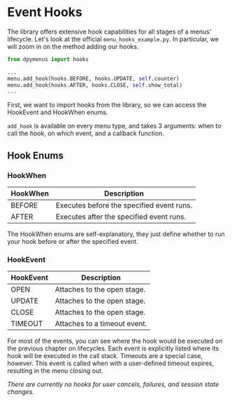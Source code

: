 # Event Hooks

The library offers extensive hook capabilities for all stages of a menus' lifecycle. Let's look at the official
`menu_hooks_example.py`. In particular, we will zoom in on the method adding our hooks.

```python
from dpymenus import hooks

...
menu.add_hook(hooks.BEFORE, hooks.UPDATE, self.counter)
menu.add_hook(hooks.AFTER, hooks.CLOSE, self.show_total)
...
```

First, we want to import hooks from the library, so we can access the HookEvent and HookWhen enums.

`add_hook` is available on every menu type, and takes 3 arguments: when to call the hook, on which event, and a 
callback function.

## Hook Enums

### HookWhen

| HookWhen | Description |
| ------ | ------ |
| BEFORE | Executes before the specified event runs. |
| AFTER | Executes after the specified event runs.  |

The HookWhen enums are self-explanatory, they just define whether to run your hook before or after the specified 
event.

### HookEvent

| HookEvent | Description |
| ------ | ------ |
| OPEN | Attaches to the open stage. |
| UPDATE | Attaches to the open stage. |
| CLOSE | Attaches to the open stage.  |
| TIMEOUT | Attaches to a timeout event. |

For most of the events, you can see where the hook would be executed on the previous chapter on lifecycles. Each 
event is explicitly listed where its hook will be executed in the call stack. Timeouts are a special case, however. 
This event is called when with a user-defined timeout expires, resulting in the menu closing out.

*There are currently no hooks for user cancels, failures, and session state changes.*
